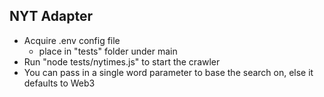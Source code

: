 NYT Adapter
---------------

- Acquire .env config file
    - place in "tests" folder under main
- Run "node tests/nytimes.js" to start the crawler
- You can pass in a single word parameter to base the search on, else it defaults to Web3